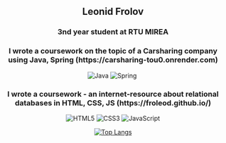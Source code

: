 <div id="header" align="center">
  <h2>Leonid Frolov</h2> 
  <h3>3nd year student at RTU MIREA</h3>
  <h3>I wrote a coursework on the topic of a Carsharing company using Java, Spring (https://carsharing-tou0.onrender.com)</h3>
  
  ![Java](https://img.shields.io/badge/java-%23ED8B00.svg?style=for-the-badge&logo=openjdk&logoColor=white) ![Spring](https://img.shields.io/badge/spring-%236DB33F.svg?style=for-the-badge&logo=spring&logoColor=white) <img alt="" title="" src="https://img.shields.io/badge/PostgreSQL-316192?style=for-the-badge&logo=postgresql&logoColor=white"/></a>

  <h3>I wrote a coursework - an internet-resource about relational databases in HTML, CSS, JS (https://froleod.github.io/)</h3>
  
  ![HTML5](https://img.shields.io/badge/html5-%23E34F26.svg?style=for-the-badge&logo=html5&logoColor=white) ![CSS3](https://img.shields.io/badge/css3-%231572B6.svg?style=for-the-badge&logo=css3&logoColor=white) ![JavaScript](https://img.shields.io/badge/javascript-%23323330.svg?style=for-the-badge&logo=javascript&logoColor=%23F7DF1E)
  
  [![Top Langs](https://github-readme-stats.vercel.app/api/top-langs/?username=froleod&layout=compact&theme=nord)](https://github.com/froleod/github-readme-stats)
</div>



